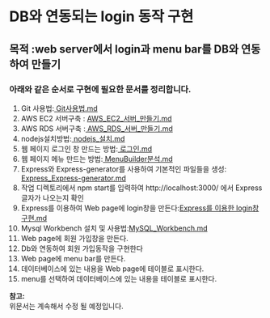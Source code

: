 # DB와 연동되는 login 동작 구현    

## 목적 :web server에서 login과 menu bar를 DB와 연동하여 만들기 

### 아래와 같은 순서로 구현에 필요한 문서를 정리합니다.

  1. Git 사용법:<a href="https://github.com/saeamus/zeror-p1/blob/master/Doc/001.Git%EC%82%AC%EC%9A%A9%EB%B2%95.md"> Git사용법.md</a> 
  2. AWS EC2 서버구축 : <a href="https://github.com/saeamus/zeror-p1/blob/master/Doc/002.AWS_EC2_%EC%84%9C%EB%B2%84_%EB%A7%8C%EB%93%A4%EA%B8%B0.md"> AWS_EC2_서버_만들기.md</a>  
  3. AWS RDS 서버구축 :<a href="https://github.com/saeamus/zeror-p1/blob/master/Doc/003.AWS_RDS_%EC%84%9C%EB%B2%84_%EB%A7%8C%EB%93%A4%EA%B8%B0.md"> AWS_RDS_서버_만들기.md</a>
  4. nodejs설치방법:<a href="https://github.com/saeamus/zeror-p1/blob/master/Doc/004.nodejs_%EC%84%A4%EC%B9%98.md"> nodejs_설치.md</a>
  5. 웹 페이지 로그인 창 만드는 방법:<a href="https://github.com/saeamus/zeror-p1/blob/master/Doc/005.%EB%A1%9C%EA%B7%B8%EC%9D%B8.md"> 로그인.md</a>
  6. 웹 페이지 메뉴 만드는 방법:<a href="https://github.com/saeamus/zeror-p1/blob/master/Doc/007.MenuBuilder%EB%B6%84%EC%84%9D.md"> MenuBuilder분석.md</a>
  7. Express와 Express-generator를 사용하여 기본적인 파일들을 생성:<a href="https://github.com/saeamus/zeror-p1/blob/master/Doc/004a.Express_Express-generator.md"> Express_Express-generator.md</a>
  8. 작업 디렉토리에서 npm start를 입력하여 http:\/\/localhost:3000\/ 에서 Express 글자가 나오는지 확인
  9. Express를 이용하여 Web page에 login창을 만든다:<a href="https://github.com/saeamus/zeror-p1/blob/master/Doc/005a.Express%EB%A5%BC%20%EC%9D%B4%EC%9A%A9%ED%95%9C%20login%EC%B0%BD%EA%B5%AC%ED%98%84.md">Express를 이용한 login창구현.md</a>
  10. Mysql Workbench 설치 및 사용법:<a href="https://github.com/saeamus/zeror-p1/blob/master/Doc/015.MySQL_Workbench.md">MySQL_Workbench.md</a>
  11. Web page에 회원 가입창을 만든다.
  12. Db와 연동하여 회원 가입동작을 구현한다
  13. Web page에 menu bar를 만든다.
  14. 데이터베이스에 있는 내용을 Web page에 테이블로 표시한다.
  15. menu를 선택하여 데이터베이스에 있는 내용을 테이블로 표시한다.
  
  **참고:**     
  위문서는 계속해서 수정 될 예정입니다.
